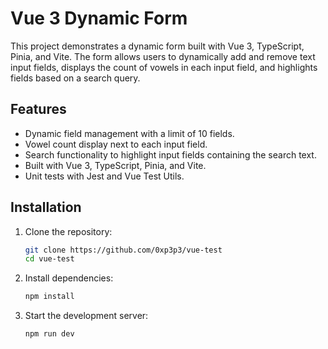 # Vue 3 Dynamic Form

This project demonstrates a dynamic form built with Vue 3, TypeScript, Pinia, and Vite. The form allows users to dynamically add and remove text input fields, displays the count of vowels in each input field, and highlights fields based on a search query.

## Features

- Dynamic field management with a limit of 10 fields.
- Vowel count display next to each input field.
- Search functionality to highlight input fields containing the search text.
- Built with Vue 3, TypeScript, Pinia, and Vite.
- Unit tests with Jest and Vue Test Utils.

## Installation

1. Clone the repository:
   ```sh
   git clone https://github.com/0xp3p3/vue-test
   cd vue-test
2. Install dependencies:
   ```sh
   npm install
3. Start the development server:
   ```sh
   npm run dev
